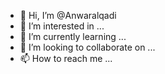 - 👋 Hi, I’m @Anwaralqadi
- 👀 I’m interested in ...
- 🌱 I’m currently learning ...
- 💞️ I’m looking to collaborate on ...
- 📫 How to reach me ...

<!---
Anwaralqadi/Anwaralqadi is a ✨ special ✨ repository because its `README.md` (this file) appears on your GitHub profile.
You can click the Preview link to take a look at your changes.
--->
